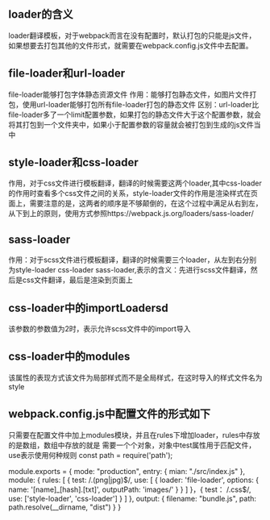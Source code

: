## loader的含义
loader翻译模板，对于webpack而言在没有配置时，默认打包的只能是js文件，如果想要去打包其他的文件形式，就需要在webpack.config.js文件中去配置。
## file-loader和url-loader
file-loader能够打包字体静态资源文件
作用：能够打包静态文件，如图片文件打包，使用url-loader能够打包所有file-loader打包的静态文件
区别：url-loader比file-loader多了一个limit配置参数，如果打包的静态文件大于这个配置参数，就会将其打包到一个文件夹中，如果小于配置参数的容量就会被打包到生成的js文件当中
## style-loader和css-loader
作用，对于css文件进行模板翻译，翻译的时候需要这两个loader,其中css-loader的作用时查看多个css文件之间的关系，style-loader文件的作用是渲染样式在页面上，需要注意的是，这两者的顺序是不够颠倒的，在这个过程中满足从右到左，从下到上的原则，使用方式参照https://webpack.js.org/loaders/sass-loader/
## sass-loader
作用：对于scss文件进行模板翻译，翻译的时候需要三个loader，从左到右分别为style-loader css-loader
sass-loader,表示的含义：先进行scss文件翻译，然后是css文件翻译，最后是渲染到页面上
## css-loader中的importLoadersd
该参数的参数值为2时，表示允许scss文件中的import导入
## css-loader中的modules
该属性的表现方式该文件为局部样式而不是全局样式，在这时导入的样式文件名为style
## webpack.config.js中配置文件的形式如下
只需要在配置文件中加上modules模块，并且在rules下增加loader，rules中存放的是数组，数组中存放的就是
需要一个个对象，对象中test属性用于匹配文件，use表示使用何种规则
const path = require('path');

module.exports = {
    mode: "production",
    entry: {
        mian: "./src/index.js"
    },
    module: {
        rules: [
            {
                test: /\.(png|jpg)$/,
                use: [
                    {
                        loader: 'file-loader',
                        options: {
                            name: '[name]_[hash].[txt]',
                            outputPath: 'images/'
                        }
                    }
                ]
            }，{
                test： /\.css$/,
                use: ['style-loader', 'css-loader']
            }
        ]
    },
    output: {
        filename: "bundle.js",
        path: path.resolve(__dirname, "dist")
    }
}